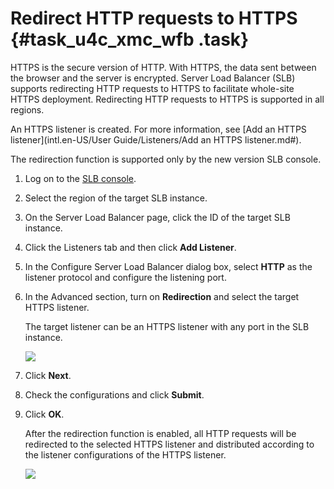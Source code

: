# Redirect HTTP requests to HTTPS {#task_u4c_xmc_wfb .task}

HTTPS is the secure version of HTTP. With HTTPS, the data sent between the browser and the server is encrypted. Server Load Balancer \(SLB\) supports redirecting HTTP requests to HTTPS to facilitate whole-site HTTPS deployment. Redirecting HTTP requests to HTTPS is supported in all regions.

An HTTPS listener is created. For more information, see [Add an HTTPS listener](intl.en-US/User Guide/Listeners/Add an HTTPS listener.md#).

The redirection function is supported only by the new version SLB console.

1.  Log on to the [SLB console](https://slb.console.aliyun.com/slb/).
2.  Select the region of the target SLB instance.
3.  On the Server Load Balancer page, click the ID of the target SLB instance.
4.  Click the Listeners tab and then click **Add Listener**.
5.  In the Configure Server Load Balancer dialog box, select **HTTP** as the listener protocol and configure the listening port.
6.  In the Advanced section, turn on **Redirection** and select the target HTTPS listener. 

    The target listener can be an HTTPS listener with any port in the SLB instance.

    ![](http://static-aliyun-doc.oss-cn-hangzhou.aliyuncs.com/assets/img/64564/156108713532571_en-US.png)

7.  Click **Next**.
8.  Check the configurations and click **Submit**.
9.  Click **OK**. 

    After the redirection function is enabled, all HTTP requests will be redirected to the selected HTTPS listener and distributed according to the listener configurations of the HTTPS listener.

    ![](http://static-aliyun-doc.oss-cn-hangzhou.aliyuncs.com/assets/img/64564/156108713532572_en-US.png)


